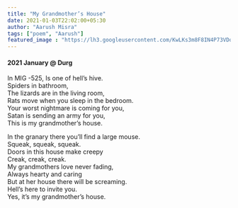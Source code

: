 ```yaml
---
title: "My Grandmother’s House"
date: 2021-01-03T22:02:00+05:30
author: "Aarush Misra"
tags: ["poem", "Aarush"]
featured_image : "https://lh3.googleusercontent.com/KwLKs3m8F8IN4P73VDqzilrqKyh0D8b9LU0UUEmkJneY3k4hpyNwGCaHr4_jP9XGXTTu7aFi-lEAj1rqsoQDRXLWAAFeKWW4ZbzZWi2f9Yc6acdu3EkqXmTBFDvEyXlSQ3vXzU2MNlI"
---
```

#### 2021 January  @ Durg ####

In MIG -525, 
Is one of hell’s hive.   
Spiders in bathroom,  
The lizards are in the living room,   
Rats move when you sleep in the bedroom.   
Your worst nightmare is coming for you,  
Satan is sending an army for you,  
This is my grandmother’s house.  

In the granary there you’ll find a large mouse.   
Squeak, squeak, squeak.  
Doors in this house make creepy   
Creak, creak, creak.  
My grandmothers love never fading,   
Always hearty and caring  
But at her house there will be screaming.   
Hell’s here to invite you.  
Yes, it’s my grandmother’s house.     
  
